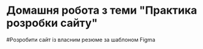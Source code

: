 # Домашня робота з теми "Практика розробки сайту"

#Розробити сайт із власним резюме за шаблоном Figma
